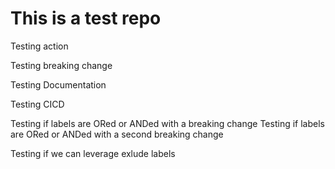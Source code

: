 # This is a test repo

Testing action

Testing breaking change

Testing Documentation

Testing CICD

Testing if labels are ORed or ANDed with a breaking change
Testing if labels are ORed or ANDed with a second breaking change

Testing if we can leverage exlude labels
